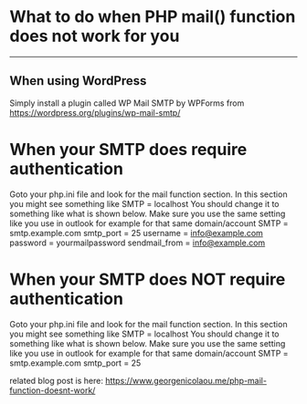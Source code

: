 # What to do when PHP mail() function does not work for you
-----------------------------------------------------------

When using WordPress
----------------------
Simply install a plugin called WP Mail SMTP by WPForms from https://wordpress.org/plugins/wp-mail-smtp/

When your SMTP does require authentication
==========================================
Goto your php.ini file and look for the mail function section. 
In this section you might see something like
SMTP = localhost
You should change it to something like what is shown below. Make sure you use the same setting like you use in outlook for example for that same domain/account
SMTP = smtp.example.com
smtp_port = 25
username = info@example.com
password = yourmailpassword
sendmail_from = info@example.com

When your SMTP does NOT require authentication
==============================================
Goto your php.ini file and look for the mail function section. 
In this section you might see something like
SMTP = localhost
You should change it to something like what is shown below. Make sure you use the same setting like you use in outlook for example for that same domain/account
SMTP = smtp.example.com
smtp_port = 25


related blog post is here: https://www.georgenicolaou.me/php-mail-function-doesnt-work/